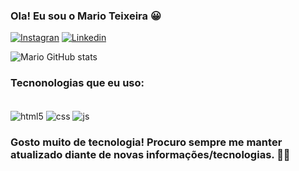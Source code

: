 ### Ola! Eu sou o Mario Teixeira 😀

[![Instagran](https://img.shields.io/badge/Instagram-E4405F?style=for-the-badge&logo=instagram&logoColor=white)](https://www.instagram.com/marioteixerr/)
[![Linkedin](https://img.shields.io/badge/LinkedIn-0077B5?style=for-the-badge&logo=linkedin&logoColor=white)](https://www.linkedin.com/in/mario-teixeira-273958248/)

![Mario GitHub stats](https://github-readme-stats.vercel.app/api?username=MarioTeixeira&show_icons=true&theme=radical)

### Tecnonologias que eu uso: 

<div style="display: inline-block"><br/>
    <img align="center" alt="html5" src="https://img.shields.io/badge/HTML5-E34F26?style=for-the-badge&logo=html5&logoColor=white" />
    <img align="center" alt="css" src="https://img.shields.io/badge/CSS3-1572B6?style=for-the-badge&logo=css3&logoColor=white" />
     <img align="center" alt="js" src="https://img.shields.io/badge/JavaScript-F7DF1E?style=for-the-badge&logo=javascript&logoColor=black"/>
</div></br>

### Gosto muito de tecnologia! Procuro sempre me manter atualizado diante de novas informações/tecnologias. 👨‍💻



